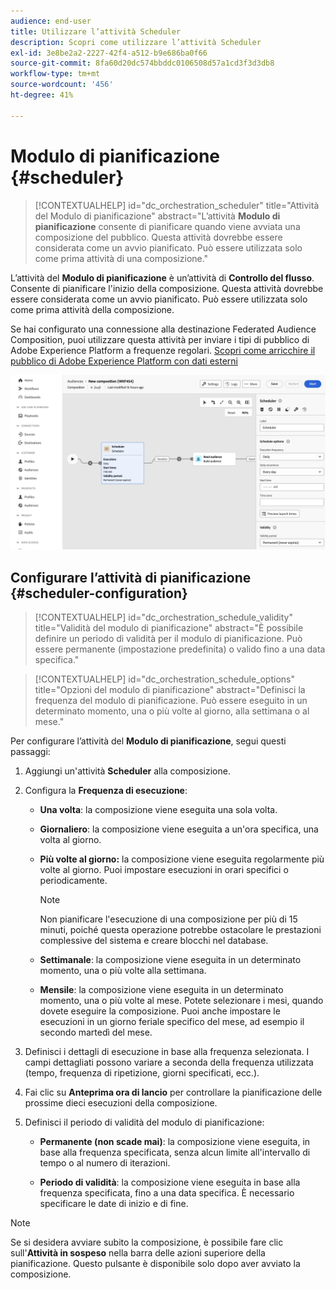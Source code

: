 ```yaml
---
audience: end-user
title: Utilizzare l’attività Scheduler
description: Scopri come utilizzare l’attività Scheduler
exl-id: 3e8be2a2-2227-42f4-a512-b9e686ba0f66
source-git-commit: 8fa60d20dc574bbddc0106508d57a1cd3f3d3db8
workflow-type: tm+mt
source-wordcount: '456'
ht-degree: 41%

---
```


# Modulo di pianificazione {#scheduler}

>[!CONTEXTUALHELP]
>id="dc_orchestration_scheduler"
>title="Attività del Modulo di pianificazione"
>abstract="L’attività **Modulo di pianificazione** consente di pianificare quando viene avviata una composizione del pubblico. Questa attività dovrebbe essere considerata come un avvio pianificato. Può essere utilizzata solo come prima attività di una composizione."

L’attività del **Modulo di pianificazione** è un’attività di **Controllo del flusso**. Consente di pianificare l&#39;inizio della composizione. Questa attività dovrebbe essere considerata come un avvio pianificato. Può essere utilizzata solo come prima attività della composizione.

Se hai configurato una connessione alla destinazione Federated Audience Composition, puoi utilizzare questa attività per inviare i tipi di pubblico di Adobe Experience Platform a frequenze regolari. [Scopri come arricchire il pubblico di Adobe Experience Platform con dati esterni](../../connections/destinations.md)

![](../assets/scheduler.png)

## Configurare l’attività di pianificazione {#scheduler-configuration}

>[!CONTEXTUALHELP]
>id="dc_orchestration_schedule_validity"
>title="Validità del modulo di pianificazione"
>abstract="È possibile definire un periodo di validità per il modulo di pianificazione. Può essere permanente (impostazione predefinita) o valido fino a una data specifica."

>[!CONTEXTUALHELP]
>id="dc_orchestration_schedule_options"
>title="Opzioni del modulo di pianificazione"
>abstract="Definisci la frequenza del modulo di pianificazione. Può essere eseguito in un determinato momento, una o più volte al giorno, alla settimana o al mese."

Per configurare l’attività del **Modulo di pianificazione**, segui questi passaggi:

1. Aggiungi un&#39;attività **Scheduler** alla composizione.

1. Configura la **Frequenza di esecuzione**:

   * **Una volta**: la composizione viene eseguita una sola volta.
   * **Giornaliero**: la composizione viene eseguita a un&#39;ora specifica, una volta al giorno.
   * **Più volte al giorno:** la composizione viene eseguita regolarmente più volte al giorno. Puoi impostare esecuzioni in orari specifici o periodicamente.

     >[!NOTE]
     >
     >Non pianificare l&#39;esecuzione di una composizione per più di 15 minuti, poiché questa operazione potrebbe ostacolare le prestazioni complessive del sistema e creare blocchi nel database.

   * **Settimanale**: la composizione viene eseguita in un determinato momento, una o più volte alla settimana.
   * **Mensile**: la composizione viene eseguita in un determinato momento, una o più volte al mese. Potete selezionare i mesi, quando dovete eseguire la composizione. Puoi anche impostare le esecuzioni in un giorno feriale specifico del mese, ad esempio il secondo martedì del mese.

1. Definisci i dettagli di esecuzione in base alla frequenza selezionata. I campi dettagliati possono variare a seconda della frequenza utilizzata (tempo, frequenza di ripetizione, giorni specificati, ecc.).

1. Fai clic su **Anteprima ora di lancio** per controllare la pianificazione delle prossime dieci esecuzioni della composizione.

1. Definisci il periodo di validità del modulo di pianificazione:

   * **Permanente (non scade mai)**: la composizione viene eseguita, in base alla frequenza specificata, senza alcun limite all&#39;intervallo di tempo o al numero di iterazioni.

   * **Periodo di validità**: la composizione viene eseguita in base alla frequenza specificata, fino a una data specifica. È necessario specificare le date di inizio e di fine.

>[!NOTE]
>
>Se si desidera avviare subito la composizione, è possibile fare clic sull&#39;**Attività in sospeso** nella barra delle azioni superiore della pianificazione. Questo pulsante è disponibile solo dopo aver avviato la composizione.

<!--## Example{#scheduler-example}

In the following example, the activity is configured so that the composition runs several times a day at 9 and 12 AM, every day of the week from October 1st, 2023 to January 1st, 2024.-->
